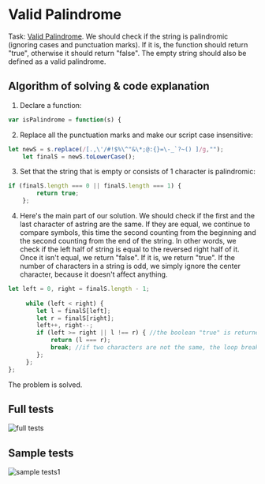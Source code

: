 # Valid Palindrome

Task: [Valid Palindrome](https://leetcode.com/problems/valid-palindrome/).
We should check if the string is palindromic (ignoring cases and punctuation marks). 
If it is, the function should return "true", otherwise it should return "false".
The empty string should also be defined as a valid palindrome.

## Algorithm of solving & code explanation
1. Declare a function: 
```javascript
var isPalindrome = function(s) {
```

2. Replace all the punctuation marks and make our script case insensitive:
```javascript
let newS = s.replace(/[.,\'/#!$%\^"&\*;@:{}=\-_`?~() ]/g,"");
    let finalS = newS.toLowerCase();
```

3. Set that the string that is empty or consists of 1 character is palindromic:
```javascript
if (finalS.length === 0 || finalS.length === 1) {
        return true;
    };
```    
4. Here's the main part of our solution. We should check if the first and the last character of  astring are the same.
If they are equal, we continue to compare symbols, 
this time the second counting from the beginning and the second counting from the end of the string. 
In other words, we check if the left half of string is equal to the reversed right half of it.
Once it isn't equal, we return "false". If it is, we return "true".
If the number of characters in a string is odd, we simply ignore the center character, because it doesn't affect anything.
```javascript
let left = 0, right = finalS.length - 1;
    
     while (left < right) {
        let l = finalS[left];
        let r = finalS[right];
        left++, right--;
        if (left >= right || l !== r) { //the boolean "true" is returned when all the characters are checked
            return (l === r);
            break; //if two characters are not the same, the loop breaks and the boolean "false" is returned.
        };
     };
};
```
The problem is solved.

## Full tests
![full tests](https://github.com/alisa-rogers/solved-leetcode-problems/blob/master/valid%20palindrome/valid%20palindrome%20test.PNG)

## Sample tests
![sample tests1](https://github.com/alisa-rogers/solved-leetcode-problems/blob/master/valid%20palindrome/valid%20palindrome%20output.PNG)
